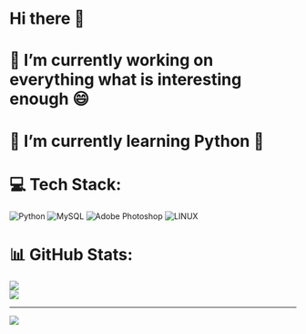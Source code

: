 # Hi there 👋
# 🔭 I’m currently working on everything what is interesting enough 😄
# 🌱 I’m currently learning Python 🐍


# 💻 Tech Stack:
![Python](https://img.shields.io/badge/python-3670A0?style=for-the-badge&logo=python&logoColor=ffdd54) ![MySQL](https://img.shields.io/badge/mysql-%2300f.svg?style=for-the-badge&logo=mysql&logoColor=white) ![Adobe Photoshop](https://img.shields.io/badge/adobephotoshop-%2331A8FF.svg?style=for-the-badge&logo=adobephotoshop&logoColor=white) ![LINUX](https://img.shields.io/badge/Linux-FCC624?style=for-the-badge&logo=linux&logoColor=black)
# 📊 GitHub Stats:
![](https://github-readme-streak-stats.herokuapp.com/?user=DrPatroleum&theme=dark&hide_border=true)<br/>
![](https://github-readme-stats.vercel.app/api/top-langs/?username=DrPatroleum&theme=dark&hide_border=true&include_all_commits=false&count_private=false&layout=compact)

---
[![](https://visitcount.itsvg.in/api?id=DrPatroleum&icon=0&color=0)](https://visitcount.itsvg.in)

<!-- Proudly created with GPRM ( https://gprm.itsvg.in ) -->


<!--
**DrPatroleum/DrPatroleum** is a ✨ _special_ ✨ repository because its `README.md` (this file) appears on your GitHub profile.

Here are some ideas to get you started:

- 🔭 I’m currently working on ...
- 🌱 I’m currently learning ...
- 👯 I’m looking to collaborate on ...
- 🤔 I’m looking for help with ...
- 💬 Ask me about ...
- 📫 How to reach me: ...
- 😄 Pronouns: ...
- ⚡ Fun fact: ...
-->
